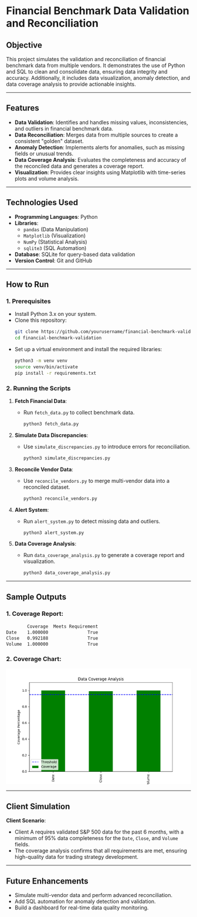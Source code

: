 # Financial Benchmark Data Validation and Reconciliation

## Objective
This project simulates the validation and reconciliation of financial benchmark data from multiple vendors. It demonstrates the use of Python and SQL to clean and consolidate data, ensuring data integrity and accuracy. Additionally, it includes data visualization, anomaly detection, and data coverage analysis to provide actionable insights.

---

## Features
- **Data Validation**: Identifies and handles missing values, inconsistencies, and outliers in financial benchmark data.
- **Data Reconciliation**: Merges data from multiple sources to create a consistent "golden" dataset.
- **Anomaly Detection**: Implements alerts for anomalies, such as missing fields or unusual trends.
- **Data Coverage Analysis**: Evaluates the completeness and accuracy of the reconciled data and generates a coverage report.
- **Visualization**: Provides clear insights using Matplotlib with time-series plots and volume analysis.

---

## Technologies Used
- **Programming Languages**: Python
- **Libraries**:
  - `pandas` (Data Manipulation)
  - `Matplotlib` (Visualization)
  - `NumPy` (Statistical Analysis)
  - `sqlite3` (SQL Automation)
- **Database**: SQLite for query-based data validation
- **Version Control**: Git and GitHub

---

## How to Run

### 1. Prerequisites
- Install Python 3.x on your system.
- Clone this repository:
  ```bash
  git clone https://github.com/yourusername/financial-benchmark-validation.git
  cd financial-benchmark-validation
  ```
- Set up a virtual environment and install the required libraries:
  ```bash
  python3 -m venv venv
  source venv/bin/activate
  pip install -r requirements.txt
  ```

### 2. Running the Scripts
1. **Fetch Financial Data**:
   - Run `fetch_data.py` to collect benchmark data.
     ```bash
     python3 fetch_data.py
     ```

2. **Simulate Data Discrepancies**:
   - Use `simulate_discrepancies.py` to introduce errors for reconciliation.
     ```bash
     python3 simulate_discrepancies.py
     ```

3. **Reconcile Vendor Data**:
   - Use `reconcile_vendors.py` to merge multi-vendor data into a reconciled dataset.
     ```bash
     python3 reconcile_vendors.py
     ```

4. **Alert System**:
   - Run `alert_system.py` to detect missing data and outliers.
     ```bash
     python3 alert_system.py
     ```

5. **Data Coverage Analysis**:
   - Run `data_coverage_analysis.py` to generate a coverage report and visualization.
     ```bash
     python3 data_coverage_analysis.py
     ```

---

## Sample Outputs

### 1. Coverage Report:
```
        Coverage  Meets Requirement
Date    1.000000               True
Close   0.992188               True
Volume  1.000000               True
```

### 2. Coverage Chart:
![Data Coverage Chart](data/outputs/data_coverage_chart.png)

---

## Client Simulation
**Client Scenario**:
- Client A requires validated S&P 500 data for the past 6 months, with a minimum of 95% data completeness for the `Date`, `Close`, and `Volume` fields.
- The coverage analysis confirms that all requirements are met, ensuring high-quality data for trading strategy development.

---

## Future Enhancements
- Simulate multi-vendor data and perform advanced reconciliation.
- Add SQL automation for anomaly detection and validation.
- Build a dashboard for real-time data quality monitoring.
